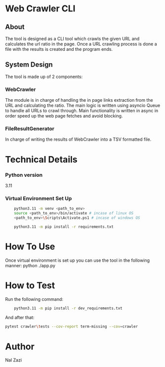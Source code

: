 # Web Crawler CLI

## About
The tool is designed as a CLI tool which crawls the given URL and calculates the url ratio in the page.
Once a URL crawling process is done a file with the results is created and the program ends.

## System Design
The tool is made up of 2 components:
### WebCrawler
The module is in charge of handling the in page links extraction from the URL and calculating the ratio.
The main logic is written using asyncio Queue to handle all URLs to crawl through.
Main functionality is written in async in order speed up the web page fetches and avoid blocking.

### FileResultGenerator
In charge of writing the results of WebCrawler into a TSV formatted file.

# Technical Details
### Python version
3.11

### Virtual Environment Set Up
``` bash 
    python3.11 -m venv <path_to_env>
    source <path_to_env>/bin/activate # incase of linux OS
    <path_to_env>\Scripts\Activate.ps1 # incase of windows OS

    python3.11 -m pip install -r requirements.txt
```

# How To Use
Once virtual environment is set up you can use the tool in the following manner:
python ./app.py <url> <depth>

# How to Test
Run the following command:
``` bash
    python3.11 -m pip install -r dev_requirements.txt
```

And after that:
``` bash
pytest crawler\tests --cov-report term-missing --cov=crawler
```

# Author
Nal Zazi

